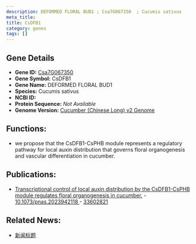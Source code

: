 ```yaml
---
description: DEFORMED FLORAL BUD1 ; Csa7G067350  ; Cucumis sativus
meta_title:
title: CsDFB1
category: genes
tags: []
---
```


## Gene Details
- **Gene ID:**	[Csa7G067350 ](https://www.maizegdb.org/gene_center/gene/Csa7G067350 )
- **Gene Symbol:** CsDFB1
- **Gene Name:** DEFORMED FLORAL BUD1
- **Species:** Cucumis sativus
- **NCBI ID:** [  ]()
- **Protein Sequence:** *Not Available*
- **Genome Version:** [Cucumber (Chinese Long) v2 Genome]()

## Functions:
   - we propose that the CsDFB1-CsPHB module represents a regulatory pathway for local auxin distribution that governs floral organogenesis and vascular differentiation in cucumber.

## Publications:
   - [Transcriptional control of local auxin distribution by the CsDFB1-CsPHB module regulates floral organogenesis in cucumber.]( https://www.pnas.org/doi/full/10.1073/pnas.2023942118#supplementary-materials ) - [10.1073/pnas.2023942118 ]( https://www.pnas.org/doi/full/10.1073/pnas.2023942118#supplementary-materials ) - [33602821](https://pubmed.ncbi.nlm.nih.gov/33602821/)

## Related News:
   - [新闻标题](https://mp.weixin.qq.com/s?__biz=Mzg3MDEwNDEyMg==&mid=2247505475&idx=3&sn=a766ef86c8ccaa279d2982edd218393e&chksm=ce907b16f9e7f2000d419c7aa72581b891964c101decf09982c5678c983b922b514192c83c89&scene=27#wechat_redirect)
